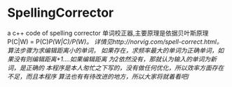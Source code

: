 # SpellingCorrector
a c++ code of spelling corrector
单词校正器,主要原理是依据贝叶斯原理P(C|W) = P(C)*P(W|C)/P(W)。
详情见http://norvig.com/spell-correct.html。算法步骤为求编辑距离小的单词，
如果存在，求频率最大的单词为正确单词，如果没有则编辑距离+1....如果编辑距离
为2依然没有，那就认为输入的单词为新词，是正确的
本程序是本人匆忙之下写的，没有做任何优化，所以效率方面存在不足，而且本程序
算法也有有待改进的地方，所以大家将就着看吧*/
